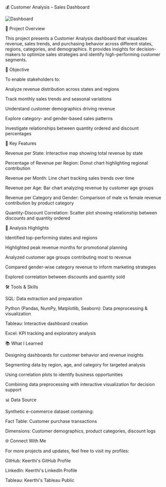 💰 Customer Analysis – Sales Dashboard

![Dashboard](./dashboard.png(2))

📌 Project Overview

This project presents a Customer Analysis dashboard that visualizes revenue, sales trends, and purchasing behavior across different states, regions, categories, and demographics. It provides insights for decision-makers to optimize sales strategies and identify high-performing customer segments.

🎯 Objective

To enable stakeholders to:

Analyze revenue distribution across states and regions

Track monthly sales trends and seasonal variations

Understand customer demographics driving revenue

Explore category- and gender-based sales patterns

Investigate relationships between quantity ordered and discount percentages

🔑 Key Features

Revenue per State: Interactive map showing total revenue by state

Percentage of Revenue per Region: Donut chart highlighting regional contribution

Revenue per Month: Line chart tracking sales trends over time

Revenue per Age: Bar chart analyzing revenue by customer age groups

Revenue per Category and Gender: Comparison of male vs female revenue contribution by product category

Quantity-Discount Correlation: Scatter plot showing relationship between discounts and quantity ordered

🧮 Analysis Highlights

Identified top-performing states and regions

Highlighted peak revenue months for promotional planning

Analyzed customer age groups contributing most to revenue

Compared gender-wise category revenue to inform marketing strategies

Explored correlation between discounts and quantity sold

🛠️ Tools & Skills

SQL: Data extraction and preparation

Python (Pandas, NumPy, Matplotlib, Seaborn): Data preprocessing & visualization

Tableau: Interactive dashboard creation

Excel: KPI tracking and exploratory analysis

📚 What I Learned

Designing dashboards for customer behavior and revenue insights

Segmenting data by region, age, and category for targeted analysis

Using correlation plots to identify business opportunities

Combining data preprocessing with interactive visualization for decision support

📊 Data Source

Synthetic e-commerce dataset containing:

Fact Table: Customer purchase transactions

Dimensions: Customer demographics, product categories, discount logs

🌐 Connect With Me

For more projects and updates, feel free to visit my profiles:

GitHub: Keerthi's GitHub Profile

LinkedIn: Keerthi's LinkedIn Profile

Tableau: Keerthi's Tableau Public
